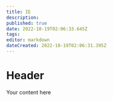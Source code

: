 ```yaml
---
title: IE
description: 
published: true
date: 2022-10-19T02:06:33.645Z
tags: 
editor: markdown
dateCreated: 2022-10-19T02:06:31.395Z
---
```


# Header
Your content here